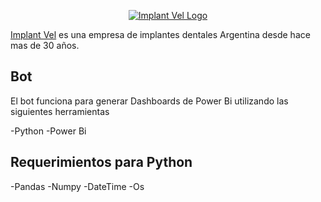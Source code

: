 <p align="center"><a href="https://implantvel.com.ar" target="_blank">
    <img src="https://www.implantvel.com.ar/wp-content/uploads/2018/07/implantvel-logo-3.png" alt="Implant Vel Logo">
</a></p>

[Implant Vel][1] es una empresa de implantes dentales Argentina desde hace mas de 30 años.

**Bot**
------------

El bot funciona para generar Dashboards de Power Bi utilizando las siguientes herramientas

-Python
-Power Bi

**Requerimientos para Python**
------------

-Pandas
-Numpy
-DateTime
-Os

[1]: https://implantvel.com.ar

